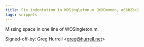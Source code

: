 ```yaml
---
title: Fix indentation in WOSingleton.m (WOCommon, a66b2bc)
tags: snippets
---
```


Missing space in one line of WOSingleton.m.

Signed-off-by: Greg Hurrell &lt;greg@hurrell.net&gt;
